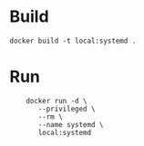 Build
=====

```
docker build -t local:systemd .
```

Run
===

```
    docker run -d \             
       --privileged \
       --rm \
       --name systemd \
       local:systemd
```
